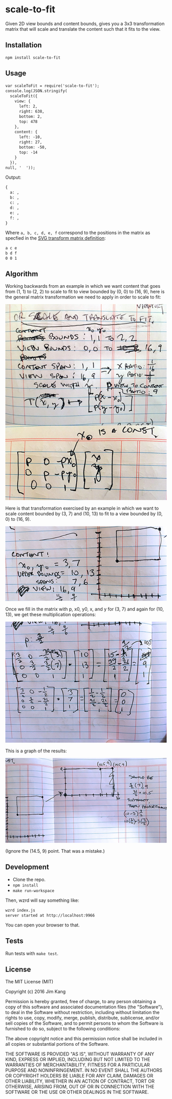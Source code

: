 scale-to-fit
==================

Given 2D view bounds and content bounds, gives you a 3x3 transformation matrix that will scale and translate the content such that it fits to the view.

Installation
------------

    npm install scale-to-fit

Usage
-----

    var scaleToFit = require('scale-to-fit');
    console.log(JSON.stringify(
      scaleToFit({
        view: {
          left: 2,
          right: 638,
          bottom: 2,
          top: 478
        },
        content: {
          left: -10,
          right: 27,
          bottom: -50,
          top: -14
        }
      }),
    null, '  '));

Output:

    {
      a: ,
      b: ,
      c: ,
      d: ,
      e: ,
      f: ,
    }

Where `a, b, c, d, e, f` correspond to the positions in the matrix as specfied in the [SVG transform matrix definition](https://developer.mozilla.org/en-US/docs/Web/SVG/Attribute/transform):

    a c e
    b d f
    0 0 1

Algorithm
----------

Working backwards from an example in which we want content that goes from (1, 1) to (2, 2) to scale to fit to view bounded by (0, 0) to (16, 9), here is the general matrix transformation we need to apply in order to scale to fit:

![matrix](meta/algorithm.jpg)

Here is that transformation exercised by an example in which we want to scale content bounded by (3, 7) and (10, 13) to fit to a view bounded by (0, 0) to (16, 9).

![example problem statement](meta/example-problem-statement.jpg)

Once we fill in the matrix with p, x0, y0, x, and y for (3, 7) and again for (10, 13), we get these multiplication operations:

![example problem multiplication](meta/example-problem-multiplication.jpg)

This is a graph of the results:

![example problem result graphed](meta/example-problem-result-graphed.jpg)

(Ignore the (14.5, 9) point. That was a mistake.)

Development
-------------

- Clone the repo.
- `npm install`
- `make run-workspace`

Then, wzrd will say something like:

    wzrd index.js
    server started at http://localhost:9966

You can open your browser to that.

Tests
-----

Run tests with `make test`.

License
-------

The MIT License (MIT)

Copyright (c) 2016 Jim Kang

Permission is hereby granted, free of charge, to any person obtaining a copy
of this software and associated documentation files (the "Software"), to deal
in the Software without restriction, including without limitation the rights
to use, copy, modify, merge, publish, distribute, sublicense, and/or sell
copies of the Software, and to permit persons to whom the Software is
furnished to do so, subject to the following conditions:

The above copyright notice and this permission notice shall be included in
all copies or substantial portions of the Software.

THE SOFTWARE IS PROVIDED "AS IS", WITHOUT WARRANTY OF ANY KIND, EXPRESS OR
IMPLIED, INCLUDING BUT NOT LIMITED TO THE WARRANTIES OF MERCHANTABILITY,
FITNESS FOR A PARTICULAR PURPOSE AND NONINFRINGEMENT. IN NO EVENT SHALL THE
AUTHORS OR COPYRIGHT HOLDERS BE LIABLE FOR ANY CLAIM, DAMAGES OR OTHER
LIABILITY, WHETHER IN AN ACTION OF CONTRACT, TORT OR OTHERWISE, ARISING FROM,
OUT OF OR IN CONNECTION WITH THE SOFTWARE OR THE USE OR OTHER DEALINGS IN
THE SOFTWARE.
